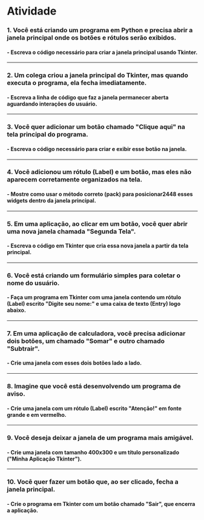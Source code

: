 # Atividade

### 1. Você está criando um programa em Python e precisa abrir a janela principal onde os botões e rótulos serão exibidos.
#### - Escreva o código necessário para criar a janela principal usando Tkinter.
---

### 2. Um colega criou a janela principal do Tkinter, mas quando executa o programa, ela fecha imediatamente.
#### - Escreva a linha de código que faz a janela permanecer aberta aguardando interações do usuário.
---
### 3. Você quer adicionar um botão chamado "Clique aqui" na tela principal do programa.
#### - Escreva o código necessário para criar e exibir esse botão na janela.
---
### 4. Você adicionou um rótulo (Label) e um botão, mas eles não aparecem corretamente organizados na tela.
#### - Mostre como usar o método correto (pack) para posicionar2448 esses widgets dentro da janela principal.
---
### 5. Em uma aplicação, ao clicar em um botão, você quer abrir uma nova janela chamada "Segunda Tela".
#### - Escreva o código em Tkinter que cria essa nova janela a partir da tela principal.
---
### 6. Você está criando um formulário simples para coletar o nome do usuário.
#### - Faça um programa em Tkinter com uma janela contendo um rótulo (Label) escrito "Digite seu nome:" e uma caixa de texto (Entry) logo abaixo.
---
### 7. Em uma aplicação de calculadora, você precisa adicionar dois botões, um chamado "Somar" e outro chamado "Subtrair".
#### - Crie uma janela com esses dois botões lado a lado.
---
### 8. Imagine que você está desenvolvendo um programa de aviso.
#### - Crie uma janela com um rótulo (Label) escrito "Atenção!" em fonte grande e em vermelho.
---
### 9. Você deseja deixar a janela de um programa mais amigável.
#### - Crie uma janela com tamanho 400x300 e um título personalizado ("Minha Aplicação Tkinter").
---
### 10. Você quer fazer um botão que, ao ser clicado, fecha a janela principal.
#### - Crie o programa em Tkinter com um botão chamado "Sair", que encerra a aplicação.